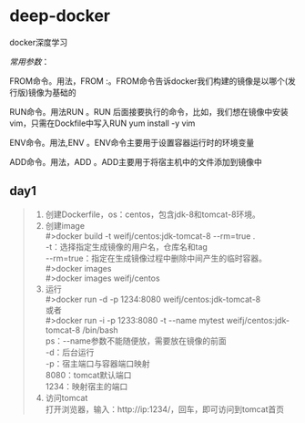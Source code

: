 # deep-docker
docker深度学习

*常用参数*：

FROM命令。用法，FROM <image>:<tag>。FROM命令告诉docker我们构建的镜像是以哪个(发行版)镜像为基础的

RUN命令。用法RUN <command>。RUN 后面接要执行的命令，比如，我们想在镜像中安装vim，只需在Dockfile中写入RUN yum install -y vim

ENV命令。用法,ENV <key> <value>。ENV命令主要用于设置容器运行时的环境变量

ADD命令。用法，ADD <src> <dest>。ADD主要用于将宿主机中的文件添加到镜像中

## day1
>1. 创建Dockerfile，os：centos，包含jdk-8和tomcat-8环境。
>2. 创建image  
#>docker build -t weifj/centos:jdk-tomcat-8 --rm=true .  
-t：选择指定生成镜像的用户名，仓库名和tag  
--rm=true：指定在生成镜像过程中删除中间产生的临时容器。  
#>docker images  
#>docker images weifj/centos  
>3. 运行  
#>docker run -d -p 1234:8080 weifj/centos:jdk-tomcat-8  
或者  
#>docker run -i -p 1233:8080 -t --name mytest weifj/centos:jdk-tomcat-8 /bin/bash  
ps：--name参数不能随便放，需要放在镜像的前面  
 -d：后台运行  
 -p：宿主端口与容器端口映射  
 8080：tomcat默认端口  
 1234：映射宿主的端口  
>4. 访问tomcat  
 打开浏览器，输入：http://ip:1234/，回车，即可访问到tomcat首页

